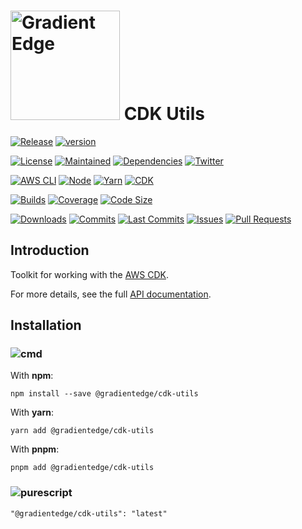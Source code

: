 # <img src="https://cdn.gradientedge.io/images/ge-logo-1200.png" width="175px" alt="Gradient Edge"> CDK Utils

[![Release][release]][release-url]
[![version][version]][version-url]

[![License][license]][license-url]
[![Maintained][maintained]][repo-url]
[![Dependencies][dependencies]][dependencies-url]
[![Twitter][twitter]][twitter-url]

[![AWS CLI][aws-cli-badge]][aws-cli-url]
[![Node][node-badge]][node-url]
[![Yarn][yarn-badge]][yarn-url]
[![CDK][cdk-badge]][cdk-url]

[![Builds][builds]][builds-url]
[![Coverage][coverage]][codecov-url]
[![Code Size][code-size]][version-url]

[![Downloads][downloads]][version-url]
[![Commits][commits]][commits-url]
[![Last Commits][last-commit]][commits-url]
[![Issues][issues]][issues-url]
[![Pull Requests][pr]][pr-url]

## Introduction

Toolkit for working with the [AWS CDK][aws-cdk].

For more details, see the full [API documentation](https://gradientedge.github.io/cdk-utils/).

## Installation

### ![cmd]

With **npm**:

```shell
npm install --save @gradientedge/cdk-utils
```

With **yarn**:

```shell
yarn add @gradientedge/cdk-utils
```

With **pnpm**:

```shell
pnpm add @gradientedge/cdk-utils
```

### ![purescript]

```
"@gradientedge/cdk-utils": "latest"
```

<!-- references -->

[aws-cdk]: https://docs.aws.amazon.com/cdk/latest/guide/home.html
[aws-cli-badge]: https://img.shields.io/badge/aws--cli-2.3.4-777BB4?logo=amazon-aws
[aws-cli-url]: https://aws.amazon.com/cli/
[builds]: https://img.shields.io/github/actions/workflow/status/gradientedge/cdk-utils/ci.yml?branch=main
[builds-url]: https://github.com/gradientedge/cdk-utils/actions
[cdk-badge]: https://img.shields.io/github/package-json/dependency-version/gradientedge/cdk-utils/aws-cdk-lib
[cdk-url]: https://aws.amazon.com/cdk/
[checks]: https://img.shields.io/github/checks-status/gradientedge/cdk-utils/main
[cmd]: https://img.shields.io/badge/command--line-4D4D4D?logo=windows-terminal&style=for-the-badge
[code-size]: https://img.shields.io/github/languages/code-size/gradientedge/cdk-utils
[codecov-url]: https://app.codecov.io/gh/gradientedge/cdk-utils
[coverage]: https://codecov.io/gh/gradientedge/cdk-utils/branch/main/graph/badge.svg
[commits]: https://img.shields.io/github/commit-activity/m/gradientedge/cdk-utils
[commits-url]: https://github.com/gradientedge/cdk-utils/commits/main
[downloads]: https://img.shields.io/npm/dw/@gradientedge/cdk-utils
[dependencies]: https://img.shields.io/librariesio/release/npm/@gradientedge/cdk-utils
[dependencies-url]: https://github.com/gradientedge/cdk-utils/blob/main/package.json
[issues]: https://img.shields.io/github/issues/gradientedge/cdk-utils.svg
[issues-url]: https://github.com/gradientedge/cdk-utils/issues
[pr]: https://img.shields.io/github/issues-pr/gradientedge/cdk-utils.svg
[pr-url]: https://github.com/gradientedge/cdk-utils/pulls
[last-commit]: https://img.shields.io/github/last-commit/gradientedge/cdk-utils
[license]: https://img.shields.io/github/license/gradientedge/cdk-utils
[license-url]: https://github.com/gradientedge/cdk-utils/blob/main/LICENSE
[logo]: https://cdn.gradientedge.io/images/ge-logo-1200.png
[maintained]: https://img.shields.io/badge/maintained-YES-green
[node-badge]: https://img.shields.io/node/v/@gradientedge/cdk-utils
[node-url]: https://nodejs.dev
[purescript]: https://img.shields.io/badge/package.json-4D4D4D?logo=purescript
[release]: https://img.shields.io/github/release/gradientedge/cdk-utils.svg
[release-url]: https://gradientedge.github.io/cdk-utils/
[repo-url]: https://github.com/gradientedge/cdk-utils
[twitter]: https://img.shields.io/twitter/follow/gradientedge
[twitter-url]: https://twitter.com/gradientedge
[version]: https://img.shields.io/npm/v/@gradientedge/cdk-utils
[version-url]: https://www.npmjs.com/package/@gradientedge/cdk-utils
[yarn-badge]: https://img.shields.io/badge/yarn-1.22.10-green?logo=yarn
[yarn-url]: https://yarnpkg.com
